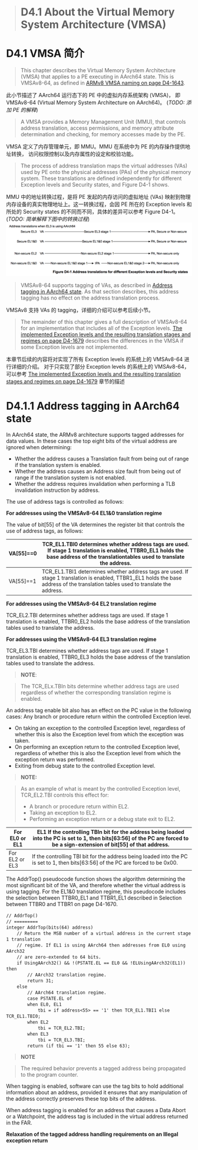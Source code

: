 ># D4.1 About the Virtual Memory System Architecture (VMSA)

# D4.1 VMSA 简介

> This chapter describes the Virtual Memory System Architecture (VMSA) 
 > that applies to a PE executing in AArch64 state.
> This is VMSAv8-64, as defined in [ARMv8 VMSA naming on page D4-1643](todo.md).

此小节描述了 AArch64 运行态下的 PE 中的虚拟内存系统架构 (VMSA)，
即 VMSAv8-64 (Virtual Memory System Architecture on AArch64)。
(*TODO: 添加 PE 的解释*)

> A VMSA provides a Memory Management Unit (MMU), 
 > that controls address translation, access permissions,
 > and memory attribute determination and checking, 
 > for memory accesses made by the PE.

<!-- VMSA 定义了内存管理单元 这句不知道如何翻译会更贴切 -->
VMSA 定义了内存管理单元，即 MMU。MMU 在系统中为 PE 的内存操作提供地址转换，
访问权限控制以及内存属性的设定和校验功能。

> The process of address translation maps the virtual addresses (VAs) used by 
 > PE onto the physical addresses (PAs) of the physical memory system. 
> These translations are defined independently for different Exception levels
 > and Security states, and Figure D4-1 shows.

MMU 中的地址转换过程，是将 PE 发起的内存访问的虚拟地址 (VAs)
映射到物理内存设备的真实物理地址上。这一转换过程，会因 PE 所在的
Exception levels 和所处的 Security states 的不同而不同，具体的差异可以参考 Figure D4-1。
(*TODO: 简单解释下图中的转换过程*)
![](figure_d4_1.png)

> VMSAv8-64 supports tagging of VAs,
 >as described in [Address tagging in AArch64 state](todo.md).
> As that section describes,
 > this address tagging has no effect on the address translation process.

VMSAv8 支持 VAs 的 tagging，详细的介绍可以参考后续小节。

> The remainder of this chapter gives a full description of VMSAv8-64
 > for an implementation that includes all of the Exception levels.
> [The implemented Exception levels and the resulting translation stages and regimes on
 >page D4-1679](todo.md) describes the differences in the VMSA
 > if some Exception levels are not implemented.
 
本章节后续的内容将对实现了所有 Exception levels 的系统上的 VMSAv8-64 进行详细的介绍。
对于只实现了部分 Exception levels 的系统上的  VMSAv8-64，可以参考
[The implemented Exception levels and the resulting translation stages and regimes on page D4-1679](todo.md) 
章节的描述

# D4.1.1 Address tagging in AArch64 state

In AArch64 state, the ARMv8 architecture supports tagged addresses for data values. In these cases the top eight
bits of the virtual address are ignored when determining:
* Whether the address causes a Translation fault from being out of range if the translation system is enabled.
* Whether the address causes an Address size fault from being out of range if the translation system is not
enabled.
* Whether the address requires invalidation when performing a TLB invalidation instruction by address.


The use of address tags is controlled as follows:

**For addresses using the VMSAv8-64 EL1&0 translation regime**

The value of bit[55] of the VA determines the register bit that controls the use of address tags, as
follows:

| VA[55]==0 | TCR_EL1.TBI0 determines whether address tags are used. If stage 1 translation is enabled, TTBR0_EL1 holds the base address of the translationtables used to translate the address.|
| -- | -- |
| VA[55]==1 | TCR_EL1.TBI1 determines whether address tags are used. If stage 1 translation is enabled, TTBR1_EL1 holds the base address of the translation tables used to translate the address.|


**For addresses using the VMSAv8-64 EL2 translation regime**

TCR_EL2.TBI determines whether address tags are used. If stage 1 translation is enabled,
TTBR0_EL2 holds the base address of the translation tables used to translate the address.


**For addresses using the VMSAv8-64 EL3 translation regime**

TCR_EL3.TBI determines whether address tags are used. If stage 1 translation is enabled,
TTBR0_EL3 holds the base address of the translation tables used to translate the address.


>**NOTE**:

>The TCR_ELx.TBIn bits determine whether address tags are used regardless of whether the corresponding
>translation regime is enabled.


An address tag enable bit also has an effect on the PC value in the following cases:
Any branch or procedure return within the controlled Exception level.
* On taking an exception to the controlled Exception level, regardless of whether this is also the Exception
   level from which the exception was taken.
* On performing an exception return to the controlled Exception level, regardless of whether this is also the
   Exception level from which the exception return was performed.
* Exiting from debug state to the controlled Exception level.

>**NOTE:**

>As an example of what is meant by the controlled Exception level, TCR_EL2.TBI controls this effect for:
>* A branch or procedure return within EL2.
>* Taking an exception to EL2.
>* Performing an exception return or a debug state exit to EL2.


| For EL0 or EL1 | EL1 If the controlling TBIn bit for the address being loaded into the PC is set to 1, then bits[63:56] of the PC are forced to be a sign-extension of bit[55] of that address. |
| -- | -- |
| For EL2 or EL3 | If the controlling TBI bit for the address being loaded into the PC is set to 1, then bits[63:56] of the PC are forced to be 0x00. |


The AddrTop() pseudocode function shows the algorithm determining the most significant bit of the VA, and
therefore whether the virtual address is using tagging. For the EL1&0 translation regime, this pseudocode includes
the selection between TTBR0_EL1 and TTBR1_EL1 described in Selection between TTBR0 and TTBR1 on
page D4-1670.

```
// AddrTop()
// =========
integer AddrTop(bits(64) address)
    // Return the MSB number of a virtual address in the current stage 1 translation
    // regime. If EL1 is using AArch64 then addresses from EL0 using AArch32
    // are zero-extended to 64 bits.
    if UsingAArch32() && !(PSTATE.EL == EL0 && !ELUsingAArch32(EL1)) then
        // AArch32 translation regime.
        return 31;
    else
        // AArch64 translation regime.
        case PSTATE.EL of
        when EL0, EL1
            tbi = if address<55> == '1' then TCR_EL1.TBI1 else TCR_EL1.TBI0;
        when EL2
            tbi = TCR_EL2.TBI;
        when EL3
            tbi = TCR_EL3.TBI;
        return (if tbi == '1' then 55 else 63);

```

>**NOTE**

>The required behavior prevents a tagged address being propagated to the program counter.


When tagging is enabled, software can use the tag bits to hold additional information about an address, provided it
ensures that any manipulation of the address correctly preserves these top bits of the address.

When address tagging is enabled for an address that causes a Data Abort or a Watchpoint, the address tag is included
in the virtual address returned in the FAR.


**Relaxation of the tagged address handling requirements on an Illegal exception return**












































































































